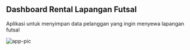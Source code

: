 ## Dashboard Rental Lapangan Futsal
Aplikasi untuk menyimpan data pelanggan yang ingin menyewa lapangan futsal

![app-pic](https://lh3.googleusercontent.com/W28PNUr4Q2r5S41wKfh5XJT8-ynSUb645EX1keYegfxIEl5PbKgA_t2U7884FWzl1Aq-RO0AIiuF7DGkd26XqfZz4bjqUV0RNIy84rNVQxjGs93EdzfvP3cfF38LMXLCQP6qdzIWHACI753WJQnMATehT5FOqXyJ02XbOJiuwSSwhjqeySZo5w-SCeKt4p0IqMsWLEwYXz9FLEHfzQEqIGbiDyLgKuBTs4Tl1_uKiwPlEejH4D6vQn8kQfQ0DmbWuqdugReQCL8ZB_54CybtFKBZGK2IiT5ISCB2ljDQFgqdamdoNOqK9XDgbnNraMcENFRwGfdbn3nbk2wP3PKdwJXQyS7vXAjm9i6ouLYnag1X6caz8V359Mx66nKalDiB8Ot0zAcc0kc3g2AFVaT9IgGXQ0FJ9wHFGnjwAQjihDAOkoNsRBiJQxGbV2be_KbFIJ3VaVmvSVCId0DHjcNXZ5VlnDKh4Jx_QXQMvzkNjyo9SeWo1kfoHgseFdpZUOashd_BwQjevgRkFemOxdAWpyUoAVXsdQJ0-HX-0meB0sE5Ddoto3nlgPpPI7IAkfDQg7nOZNCfqbsJJz92Ti5RU7mfUUezMAnHFcgin8mX9274lzBNryzeVgTI0V0PR91MjnEQTQZVOqxVj1OipsagZderAhdKHXxVLdN8XFs1eLn8vdpOlLl3tRxmSQa-=w920-h472-no?authuser=0)
